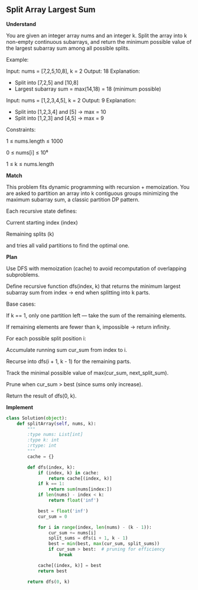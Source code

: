 ## Split Array Largest Sum

**Understand**

You are given an integer array nums and an integer k.
Split the array into k non-empty continuous subarrays, and return the minimum possible value of the largest subarray sum among all possible splits.

Example:

Input: nums = [7,2,5,10,8], k = 2
Output: 18
Explanation:

- Split into [7,2,5] and [10,8]
- Largest subarray sum = max(14,18) = 18 (minimum possible)

Input: nums = [1,2,3,4,5], k = 2
Output: 9
Explanation:

- Split into [1,2,3,4] and [5] → max = 10
- Split into [1,2,3] and [4,5] → max = 9

Constraints:

1 ≤ nums.length ≤ 1000

0 ≤ nums[i] ≤ 10⁶

1 ≤ k ≤ nums.length

**Match**

This problem fits dynamic programming with recursion + memoization.
You are asked to partition an array into k contiguous groups minimizing the maximum subarray sum, a classic partition DP pattern.

Each recursive state defines:

Current starting index (index)

Remaining splits (k)

and tries all valid partitions to find the optimal one.

**Plan**

Use DFS with memoization (cache) to avoid recomputation of overlapping subproblems.

Define recursive function dfs(index, k) that returns the minimum largest subarray sum from index → end when splitting into k parts.

Base cases:

If k == 1, only one partition left — take the sum of the remaining elements.

If remaining elements are fewer than k, impossible → return infinity.

For each possible split position i:

Accumulate running sum cur_sum from index to i.

Recurse into dfs(i + 1, k - 1) for the remaining parts.

Track the minimal possible value of max(cur_sum, next_split_sum).

Prune when cur_sum > best (since sums only increase).

Return the result of dfs(0, k).

**Implement**

```py
class Solution(object):
    def splitArray(self, nums, k):
        """
        :type nums: List[int]
        :type k: int
        :rtype: int
        """
        cache = {}

        def dfs(index, k):
            if (index, k) in cache:
                return cache[(index, k)]
            if k == 1:
                return sum(nums[index:])
            if len(nums) - index < k:
                return float('inf')

            best = float('inf')
            cur_sum = 0

            for i in range(index, len(nums) - (k - 1)):
                cur_sum += nums[i]
                split_sums = dfs(i + 1, k - 1)
                best = min(best, max(cur_sum, split_sums))
                if cur_sum > best:  # pruning for efficiency
                    break

            cache[(index, k)] = best
            return best

        return dfs(0, k)
```
